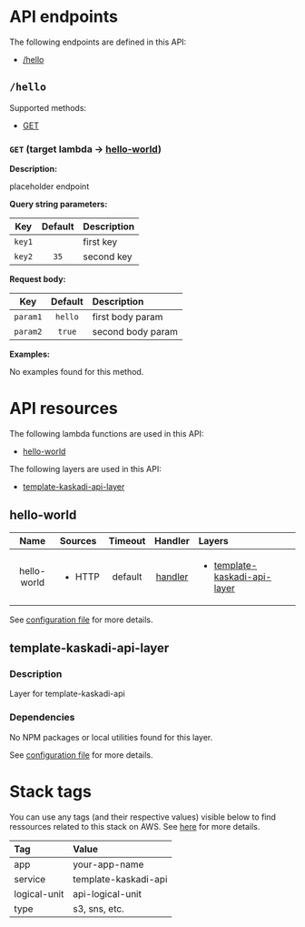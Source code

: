 # API endpoints

The following endpoints are defined in this API:
- [/hello](#/hello)

## `/hello` <a name="/hello"></a>

Supported methods:
- [GET](#hello-GET)

### `GET` (target lambda → [hello-world](#hello-world)) <a name="hello-GET"></a>

**Description:**

placeholder endpoint

**Query string parameters:**

|   Key  | Default | Description |
| :----: | :-----: | :---------- |
| `key1` |         | first key   |
| `key2` |   `35`  | second key  |

**Request body:**

|    Key   | Default | Description       |
| :------: | :-----: | :---------------- |
| `param1` | `hello` | first body param  |
| `param2` |  `true` | second body param |

**Examples:**

No examples found for this method.

# API resources

The following lambda functions are used in this API:
- [hello-world](#hello-world)

The following layers are used in this API:
- [template-kaskadi-api-layer](#template-kaskadi-api-layer)

## hello-world <a name="hello-world"></a>

|     Name    | Sources                | Timeout |                  Handler                  | Layers                                                                      |
| :---------: | :--------------------- | :-----: | :---------------------------------------: | :-------------------------------------------------------------------------- |
| hello-world | <ul><li>HTTP</li></ul> | default | [handler](./lambdas/hello-world/index.js) | <ul><li>[template-kaskadi-api-layer](#template-kaskadi-api-layer)</li></ul> |

See [configuration file](./serverless.yml) for more details.

## template-kaskadi-api-layer <a name="template-kaskadi-api-layer"></a>

### Description

Layer for template-kaskadi-api

### Dependencies

No NPM packages or local utilities found for this layer.

See [configuration file](./serverless.yml) for more details.

# Stack tags

You can use any tags (and their respective values) visible below to find ressources related to this stack on AWS. See [here](https://docs.amazonaws.cn/en_us/AWSCloudFormation/latest/UserGuide/aws-properties-resource-tags.html) for more details.

| Tag          | Value                |
| :----------- | :------------------- |
| app          | your-app-name        |
| service      | template-kaskadi-api |
| logical-unit | api-logical-unit     |
| type         | s3, sns, etc.        |